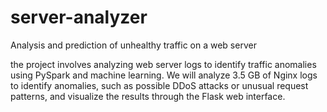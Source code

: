 # server-analyzer
Analysis and prediction of unhealthy traffic on a web server

the project involves analyzing web server logs to identify traffic anomalies using PySpark and machine learning. We will analyze 3.5 GB of Nginx logs to identify anomalies, such as possible DDoS attacks or unusual request patterns, and visualize the results through the Flask web interface.
